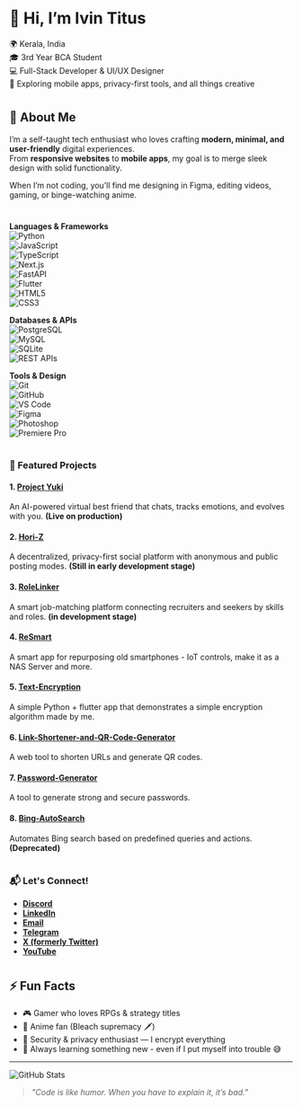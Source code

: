 # **👋 Hi, I’m Ivin Titus**  

🌍 Kerala, India  
🎓 3rd Year BCA Student  
💻 Full-Stack Developer & UI/UX Designer  
📱 Exploring mobile apps, privacy-first tools, and all things creative  

#

## 🌟 About Me
I’m a self-taught tech enthusiast who loves crafting **modern, minimal, and user-friendly** digital experiences.  
From **responsive websites** to **mobile apps**, my goal is to merge sleek design with solid functionality.  

When I’m not coding, you’ll find me designing in Figma, editing videos, gaming, or binge-watching anime.  

#

**Languages & Frameworks**  
![Python](https://img.shields.io/badge/-Python-3776AB?style=flat&logo=python&logoColor=white)  
![JavaScript](https://img.shields.io/badge/-JavaScript-F7DF1E?style=flat&logo=javascript&logoColor=black)  
![TypeScript](https://img.shields.io/badge/-TypeScript-3178C6?style=flat&logo=typescript&logoColor=white)  
![Next.js](https://img.shields.io/badge/-Next.js-000000?style=flat&logo=nextdotjs&logoColor=white)  
![FastAPI](https://img.shields.io/badge/-FastAPI-009688?style=flat&logo=fastapi&logoColor=white)  
![Flutter](https://img.shields.io/badge/-Flutter-02569B?style=flat&logo=flutter&logoColor=white)  
![HTML5](https://img.shields.io/badge/-HTML5-E34F26?style=flat&logo=html5&logoColor=white)  
![CSS3](https://img.shields.io/badge/-CSS3-1572B6?style=flat&logo=css3&logoColor=white)  

**Databases & APIs**  
![PostgreSQL](https://img.shields.io/badge/-PostgreSQL-336791?style=flat&logo=postgresql&logoColor=white)  
![MySQL](https://img.shields.io/badge/-MySQL-4479A1?style=flat&logo=mysql&logoColor=white)  
![SQLite](https://img.shields.io/badge/-SQLite-003B57?style=flat&logo=sqlite&logoColor=white)  
![REST APIs](https://img.shields.io/badge/-REST-02569B?style=flat)  

**Tools & Design**  
![Git](https://img.shields.io/badge/-Git-F05032?style=flat&logo=git&logoColor=white)  
![GitHub](https://img.shields.io/badge/-GitHub-181717?style=flat&logo=github&logoColor=white)  
![VS Code](https://img.shields.io/badge/-VS%20Code-007ACC?style=flat&logo=visualstudiocode&logoColor=white)  
![Figma](https://img.shields.io/badge/-Figma-F24E1E?style=flat&logo=figma&logoColor=white)  
![Photoshop](https://img.shields.io/badge/-Photoshop-31A8FF?style=flat&logo=adobephotoshop&logoColor=white)  
![Premiere Pro](https://img.shields.io/badge/-Premiere%20Pro-9999FF?style=flat&logo=adobepremierepro&logoColor=white)  

#

### **📂 Featured Projects**  
#### 1. [Project Yuki](https://yuki.ivin.site/) 
An AI-powered virtual best friend that chats, tracks emotions, and evolves with you. **(Live on production)**

#### 2. [Hori-Z](https://horiz.ivin.site/)
A decentralized, privacy-first social platform with anonymous and public posting modes. **(Still in early development stage)**

#### 3. [RoleLinker](https://rolelinker.ivin.site/)
A smart job-matching platform connecting recruiters and seekers by skills and roles. **(in development stage)**

#### 4. [ReSmart](https://github.com/ivin-titus/ReSmart)  
A smart app for repurposing old smartphones - IoT controls, make it as a NAS Server and more.

#### 5. [Text-Encryption](https://github.com/ivin-titus/Text-Encryption)
A simple Python + flutter app that demonstrates a simple encryption algorithm made by me.  

#### 6. [Link-Shortener-and-QR-Code-Generator](https://github.com/ivin-titus/Link-Shortener-and-QR-Code-Generator)  
A web tool to shorten URLs and generate QR codes.

#### 7. [Password-Generator](https://github.com/ivin-titus/password-generator) 
A tool to generate strong and secure passwords.

#### 8. [Bing-AutoSearch](https://github.com/ivin-titus/bing-autosearch) 
Automates Bing search based on predefined queries and actions.  **(Deprecated)**

#

### **📬 Let's Connect!**  

- **[Discord](https://discordapp.com/users/887217817131286549)**  
- **[LinkedIn](https://in.linkedin.com/in/ivin-titus-49b403297)**  
- **[Email](mailto:ivintitus@hotmail.com)** 
- **[Telegram](http://t.me/Ivin_Techz)**  
- **[X (formerly Twitter)](https://twitter.com/ivin_titus_)**  
- **[YouTube](https://www.youtube.com/@Ivin_Techz)**


#

## ⚡ Fun Facts
- 🎮 Gamer who loves RPGs & strategy titles  
- 🎥 Anime fan (Bleach supremacy 🗡️)  
- 🔐 Security & privacy enthusiast — I encrypt everything 
- 🌱 Always learning something new - even if I put myself into trouble 😅

---

![GitHub Stats](https://github-readme-stats.vercel.app/api?username=ivin-titus&show_icons=true&count_private=true&theme=radical)  

> _"Code is like humor. When you have to explain it, it’s bad."_  
